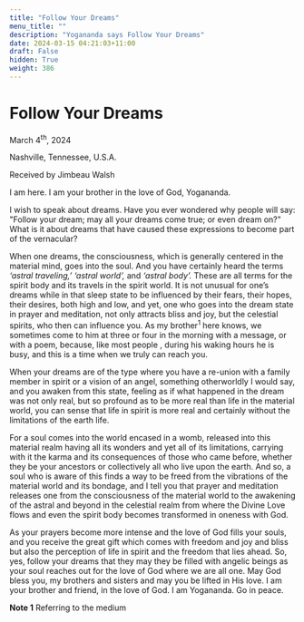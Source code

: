 ```yaml
---
title: "Follow Your Dreams"
menu_title: ""
description: "Yogananda says Follow Your Dreams"
date: 2024-03-15 04:21:03+11:00
draft: False
hidden: True
weight: 386
---
```

# Follow Your Dreams 

March 4<sup>th</sup>, 2024

Nashville, Tennessee, U.S.A.

Received by Jimbeau Walsh  

I am here. I am your brother in the love of God, Yogananda. 
   
I wish to speak about dreams. Have you ever wondered why people will say: "Follow your dream; may all your dreams come true; or even dream on?" What is it about dreams that have caused these expressions to become part of the vernacular? 

When one dreams, the consciousness, which is generally centered in the material mind, goes into the soul. And you have certainly heard the terms *‘astral traveling,’ ‘astral world’,* and *‘astral body’.* These are all terms for the spirit body and its travels in the spirit world. It is not unusual for one’s dreams while in that sleep state to be influenced by their fears, their hopes, their desires, both high and low, and yet, one who goes into the dream state in prayer and meditation, not only attracts bliss and joy, but the celestial spirits, who then can influence you. As my brother<sup>1</sup> here knows, we sometimes come to him at three or four in the morning with a message, or with a poem, because, like most people , during his waking hours he is busy, and this is a time when we truly can reach you. 
   
When your dreams are of the type where you have a re-union with a family member in spirit or a vision of an angel, something otherworldly I would say, and you awaken from this state, feeling as if what happened in the dream was not only real, but so profound as to be more real than life in the material world, you can sense that life in spirit is more real and certainly without the limitations of the earth life. 

For a soul comes into the world encased in a womb, released into this material realm having all its wonders and yet all of its limitations, carrying with it the karma and its consequences of those who came before, whether they be your ancestors or collectively all who live upon the earth. And so, a soul who is aware of this finds a way to be freed from the vibrations of the material world and its bondage, and I tell you that prayer and meditation releases one from the consciousness of the material world to the awakening of the astral and beyond in the celestial realm from where the Divine Love flows and even the spirit body becomes transformed in oneness with God. 
   
As your prayers become more intense and the love of God fills your souls, and you receive the great gift which comes with freedom and joy and bliss but also the perception of life in spirit and the freedom that lies ahead. So, yes, follow your dreams that they may they be filled with angelic beings as your soul reaches out for the love of God where we are all one. May God bless you, my brothers and sisters and may you be lifted in His love. I am your brother and friend, in the love of God. I am Yogananda. Go in peace.


**Note 1** Referring to the medium  